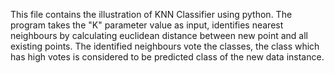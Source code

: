 This file contains the illustration of KNN Classifier using python.
The program takes the "K" parameter value as input, identifies nearest neighbours by calculating euclidean distance 
between new point and all existing points. The identified neighbours vote the classes, the class which has high votes is considered to be 
predicted class of the new data instance.
